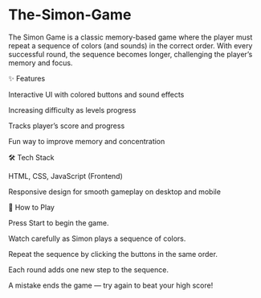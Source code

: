 # The-Simon-Game
The Simon Game is a classic memory-based game where the player must repeat a sequence of colors (and sounds) in the correct order. With every successful round, the sequence becomes longer, challenging the player’s memory and focus.

✨ Features

Interactive UI with colored buttons and sound effects

Increasing difficulty as levels progress

Tracks player’s score and progress

Fun way to improve memory and concentration

🛠️ Tech Stack

HTML, CSS, JavaScript (Frontend)

Responsive design for smooth gameplay on desktop and mobile

🚀 How to Play

Press Start to begin the game.

Watch carefully as Simon plays a sequence of colors.

Repeat the sequence by clicking the buttons in the same order.

Each round adds one new step to the sequence.

A mistake ends the game — try again to beat your high score!
